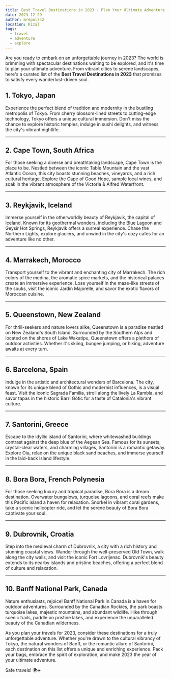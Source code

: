 ```yaml
---
title: Best Travel Destinations in 2023 - Plan Your Ultimate Adventure
date: 2023-12-29
author: mrepol742
location: Rizal  
tags:
  - travel
  - adventure
  - explore
---
```


Are you ready to embark on an unforgettable journey in 2023? The world is brimming with spectacular destinations waiting to be explored, and it's time to plan your ultimate adventure. From vibrant cities to serene landscapes, here's a curated list of the **Best Travel Destinations in 2023** that promises to satisfy every wanderlust-driven soul.

## 1. **Tokyo, Japan**

Experience the perfect blend of tradition and modernity in the bustling metropolis of Tokyo. From cherry blossom-lined streets to cutting-edge technology, Tokyo offers a unique cultural immersion. Don't miss the chance to explore historic temples, indulge in sushi delights, and witness the city's vibrant nightlife.

---

## 2. **Cape Town, South Africa**

For those seeking a diverse and breathtaking landscape, Cape Town is the place to be. Nestled between the iconic Table Mountain and the vast Atlantic Ocean, this city boasts stunning beaches, vineyards, and a rich cultural heritage. Explore the Cape of Good Hope, sample local wines, and soak in the vibrant atmosphere of the Victoria & Alfred Waterfront.

---

## 3. **Reykjavik, Iceland**

Immerse yourself in the otherworldly beauty of Reykjavik, the capital of Iceland. Known for its geothermal wonders, including the Blue Lagoon and Geysir Hot Springs, Reykjavik offers a surreal experience. Chase the Northern Lights, explore glaciers, and unwind in the city's cozy cafes for an adventure like no other.

---

## 4. **Marrakech, Morocco**

Transport yourself to the vibrant and enchanting city of Marrakech. The rich colors of the medina, the aromatic spice markets, and the historical palaces create an immersive experience. Lose yourself in the maze-like streets of the souks, visit the iconic Jardin Majorelle, and savor the exotic flavors of Moroccan cuisine.

---

## 5. **Queenstown, New Zealand**

For thrill-seekers and nature lovers alike, Queenstown is a paradise nestled on New Zealand's South Island. Surrounded by the Southern Alps and located on the shores of Lake Wakatipu, Queenstown offers a plethora of outdoor activities. Whether it's skiing, bungee jumping, or hiking, adventure awaits at every turn.

---

## 6. **Barcelona, Spain**

Indulge in the artistic and architectural wonders of Barcelona. The city, known for its unique blend of Gothic and modernist influences, is a visual feast. Visit the iconic Sagrada Familia, stroll along the lively La Rambla, and savor tapas in the historic Barri Gòtic for a taste of Catalonia's vibrant culture.

---

## 7. **Santorini, Greece**

Escape to the idyllic island of Santorini, where whitewashed buildings contrast against the deep blue of the Aegean Sea. Famous for its sunsets, crystal-clear waters, and charming villages, Santorini is a romantic getaway. Explore Oia, relax on the unique black sand beaches, and immerse yourself in the laid-back island lifestyle.

---

## 8. **Bora Bora, French Polynesia**

For those seeking luxury and tropical paradise, Bora Bora is a dream destination. Overwater bungalows, turquoise lagoons, and coral reefs make this Pacific island a haven for relaxation. Snorkel in vibrant coral gardens, take a scenic helicopter ride, and let the serene beauty of Bora Bora captivate your soul.

---

## 9. **Dubrovnik, Croatia**

Step into the medieval charm of Dubrovnik, a city with a rich history and stunning coastal views. Wander through the well-preserved Old Town, walk along the city walls, and visit the iconic Fort Lovrijenac. Dubrovnik's beauty extends to its nearby islands and pristine beaches, offering a perfect blend of culture and relaxation.

---

## 10. **Banff National Park, Canada**

Nature enthusiasts, rejoice! Banff National Park in Canada is a haven for outdoor adventures. Surrounded by the Canadian Rockies, the park boasts turquoise lakes, majestic mountains, and abundant wildlife. Hike through scenic trails, paddle on pristine lakes, and experience the unparalleled beauty of the Canadian wilderness.


As you plan your travels for 2023, consider these destinations for a truly unforgettable adventure. Whether you're drawn to the cultural vibrancy of Tokyo, the natural wonders of Banff, or the romantic allure of Santorini, each destination on this list offers a unique and enriching experience. Pack your bags, embrace the spirit of exploration, and make 2023 the year of your ultimate adventure.

Safe travels! 🌍✈️